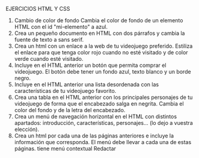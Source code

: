 EJERCICIOS HTML Y CSS
1. Cambio de color de fondo Cambia el color de fondo de un elemento HTML con el id "mi-elemento" a azul.
2. Crea un pequeño documento en HTML con dos párrafos y cambia la fuente de texto a sans serif.
3. Crea un html con un enlace a la web de tu videojuego preferido. Estiliza el enlace
para que tenga color rojo cuando no esté visitado y de color verde cuando esté
visitado.
4. Incluye en el HTML anterior un botón que permita comprar el videojuego. El botón
debe tener un fondo azul, texto blanco y un borde negro.
5. Incluye en el HTML anterior una lista desordenada con las características de tu
videojuego favorito.
6. Crea una tabla en el HTML anterior con los principales personajes de tu videojuego
de forma que el encabezado salga en negrita. Cambia el color del fondo y de la letra
del encabezado.
7. Crea un menú de navegación horizontal en el HTML con distintos apartados:
introducción, características, personajes... (lo dejo a vuestra elección).
8. Crea un html por cada una de las páginas anteriores e incluye la información que
corresponda. El menú debe llevar a cada una de estas páginas.
tiene menú contextual
Redactar